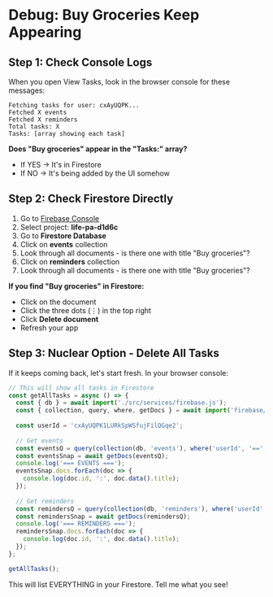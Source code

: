 # Debug: Buy Groceries Keep Appearing

## Step 1: Check Console Logs

When you open View Tasks, look in the browser console for these messages:

```
Fetching tasks for user: cxAyUQPK...
Fetched X events
Fetched X reminders
Total tasks: X
Tasks: [array showing each task]
```

**Does "Buy groceries" appear in the "Tasks:" array?**
- If YES → It's in Firestore
- If NO → It's being added by the UI somehow

## Step 2: Check Firestore Directly

1. Go to [Firebase Console](https://console.firebase.google.com)
2. Select project: **life-pa-d1d6c**
3. Go to **Firestore Database**
4. Click on **events** collection
5. Look through all documents - is there one with title "Buy groceries"?
6. Click on **reminders** collection  
7. Look through all documents - is there one with title "Buy groceries"?

**If you find "Buy groceries" in Firestore:**
- Click on the document
- Click the three dots (⋮) in the top right
- Click **Delete document**
- Refresh your app

## Step 3: Nuclear Option - Delete All Tasks

If it keeps coming back, let's start fresh. In your browser console:

```javascript
// This will show all tasks in Firestore
const getAllTasks = async () => {
  const { db } = await import('./src/services/firebase.js');
  const { collection, query, where, getDocs } = await import('firebase/firestore');
  
  const userId = 'cxAyUQPK1LURkSpWSfujFilQGqe2';
  
  // Get events
  const eventsQ = query(collection(db, 'events'), where('userId', '==', userId));
  const eventsSnap = await getDocs(eventsQ);
  console.log('=== EVENTS ===');
  eventsSnap.docs.forEach(doc => {
    console.log(doc.id, ':', doc.data().title);
  });
  
  // Get reminders
  const remindersQ = query(collection(db, 'reminders'), where('userId', '==', userId));
  const remindersSnap = await getDocs(remindersQ);
  console.log('=== REMINDERS ===');
  remindersSnap.docs.forEach(doc => {
    console.log(doc.id, ':', doc.data().title);
  });
};

getAllTasks();
```

This will list EVERYTHING in your Firestore. Tell me what you see!


